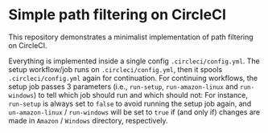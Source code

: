 # Simple path filtering on CircleCI

This repository demonstrates a minimalist implementation of path filtering on CircleCI.

Everything is implemented inside a single config `.circleci/config.yml`. The setup workflow/job runs on `.circleci/config.yml`, then it spools `.circleci/config.yml` again for continuation. For continuing workflows, the setup job passes 3 parameters (i.e., `run-setup`, `run-amazon-linux` and `run-windows`) to tell which job should run and which should not: For instance, `run-setup` is always set to `false` to avoid running the setup job again, and `un-amazon-linux` / `run-windows` will be set to `true` if (and only if) changes are made in `Amazon` / `Windows` directory, respectively.
